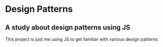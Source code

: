 # Design Patterns

## A study about design patterns using JS

This project is just me using JS to get familiar with various design patterns 
